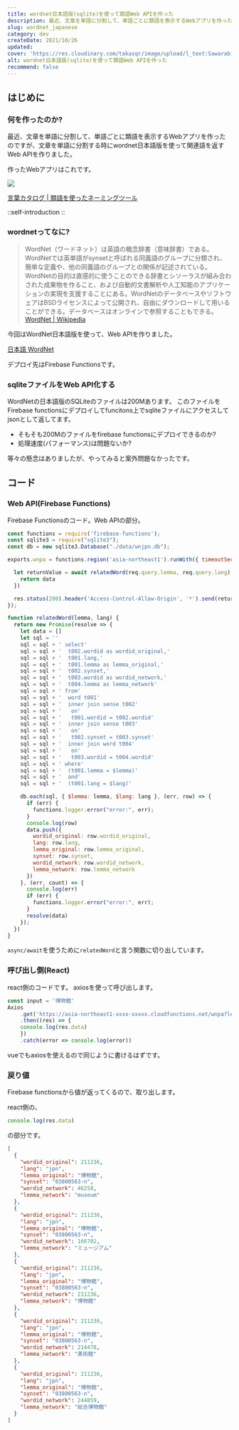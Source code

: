 ```yaml
---
title: wordnet日本語版(sqlite)を使って類語Web APIを作った
description: 最近、文章を単語に分割して、単語ごとに類語を表示するWebアプリを作ったのですが、文章を単語に分割する時にwordnet日本語版を使って関連語を返すWeb APIを作りました。作ったWebアプリはこれです。
slug: wordnet_japanese
category: dev
createDate: 2021/10/26
updated: 
cover: 'https://res.cloudinary.com/takasqr/image/upload/l_text:Sawarabi%20Gothic_80_bold:wordnet日本語版(sqlite)を使って類語Web APIを作った,co_rgb:fff,w_620,c_fit/v1712091289/ogp_image_zorhlz.png'
alt: wordnet日本語版(sqlite)を使って類語Web APIを作った
recommend: false
---
```

## はじめに



### 何を作ったのか?

最近、文章を単語に分割して、単語ごとに類語を表示するWebアプリを作ったのですが、文章を単語に分割する時にwordnet日本語版を使って関連語を返すWeb APIを作りました。

作ったWebアプリはこれです。

<img src="https://firebasestorage.googleapis.com/v0/b/litely-f6e0d.appspot.com/o/post%2Ftech%2Fnpm%2Fpackage%2F74689C52-F05B-409E-9A52-E4AB253ED68D.gif?alt=media"></img>

[言葉カタログ | 類語を使ったネーミングツール](https://word.litely.net/)


::self-introduction
::

### wordnetってなに?
> WordNet（ワードネット）は英語の概念辞書（意味辞書）である。WordNetでは英単語がsynsetと呼ばれる同義語のグループに分類され、簡単な定義や、他の同義語のグループとの関係が記述されている。 WordNetの目的は直感的に使うことのできる辞書とシソーラスが組み合わされた成果物を作ること、および自動的文書解析や人工知能のアプリケーションの実現を支援することにある。WordNetのデータベースやソフトウェアはBSDライセンスによって公開され、自由にダウンロードして用いることができる。データベースはオンラインで参照することもできる。
[WordNet | Wikipedia](https://ja.wikipedia.org/wiki/WordNet)

今回はWordNet日本語版を使って、Web APIを作りました。

[日本語 WordNet](http://compling.hss.ntu.edu.sg/wnja/)

デプロイ先はFirebase Functionsです。

### sqliteファイルをWeb API化する
WordNetの日本語版のSQLiteのファイルは200Mあります。
このファイルをFirebase functionsにデプロイしてfuncitons上でsqliteファイルにアクセスしてjsonとして返してます。

* そもそも200Mのファイルをfirebase functionsにデプロイできるのか?
* 処理速度(パフォーマンス)は問題ないか?

等々の懸念はありましたが、やってみると案外問題なかったです。

## コード
### Web API(Firebase Functions)
Firebase Functionsのコード。Web APIの部分。

```js
const functions = require('firebase-functions');
const sqlite3 = require("sqlite3");
const db = new sqlite3.Database("./data/wnjpn.db");

exports.wnpa = functions.region('asia-northeast1').runWith({ timeoutSeconds: 540, memory: "1GB" }).https.onRequest(async (req, res) => {

  let returnValue = await relatedWord(req.query.lemma, req.query.lang).then(async (data) => {
    return data
  })

  res.status(200).header('Access-Control-Allow-Origin', '*').send(returnValue);
});

function relatedWord(lemma, lang) {
  return new Promise(resolve => {
    let data = []
    let sql = ''
    sql = sql + ' select'
    sql = sql + '  t002.wordid as wordid_original,'
    sql = sql + '  t001.lang,'
    sql = sql + '  t001.lemma as lemma_original,'
    sql = sql + '  t002.synset,'
    sql = sql + '  t003.wordid as wordid_network,'
    sql = sql + '  t004.lemma as lemma_network'
    sql = sql + ' from'
    sql = sql + '  word t001'
    sql = sql + '  inner join sense t002'
    sql = sql + '   on'
    sql = sql + '   t001.wordid = t002.wordid'
    sql = sql + '  inner join sense t003'
    sql = sql + '   on'
    sql = sql + '   t002.synset = t003.synset'
    sql = sql + '  inner join word t004'
    sql = sql + '   on'
    sql = sql + '   t003.wordid = t004.wordid'
    sql = sql + ' where'
    sql = sql + '  (t001.lemma = $lemma)'
    sql = sql + '  and'
    sql = sql + '  (t001.lang = $lang)'

    db.each(sql, { $lemma: lemma, $lang: lang }, (err, row) => {
      if (err) {
        functions.logger.error("error:", err);
      }
      console.log(row)
      data.push({
        wordid_original: row.wordid_original,
        lang: row.lang,
        lemma_original: row.lemma_original,
        synset: row.synset,
        wordid_network: row.wordid_network,
        lemma_network: row.lemma_network
      })
    }, (err, count) => {
      console.log(err)
      if (err) {
        functions.logger.error("error:", err);
      }
      resolve(data)
    });
  })
}
```
`async/await`を使うために`relatedWord`と言う関数に切り出しています。

### 呼び出し側(React)
react側のコードです。
axiosを使って呼び出します。

```js
const input = '博物館'
Axios
    .get('https://asia-northeast1-xxxx-xxxxx.cloudfunctions.net/wnpa?lemma=' + input + '&lang=jpn')
    .then((res) => {
    console.log(res.data)
    })
    .catch(error => console.log(error))
```

vueでもaxiosを使えるので同じように書けるはずです。

### 戻り値

Firebase functionsから値が返ってくるので、取り出します。

react側の、

```js
console.log(res.data)
```

の部分です。

```json
[
  {
    "wordid_original": 211236,
    "lang": "jpn",
    "lemma_original": "博物館",
    "synset": "03800563-n",
    "wordid_network": 46258,
    "lemma_network": "museum"
  },
  {
    "wordid_original": 211236,
    "lang": "jpn",
    "lemma_original": "博物館",
    "synset": "03800563-n",
    "wordid_network": 166702,
    "lemma_network": "ミュージアム"
  },
  {
    "wordid_original": 211236,
    "lang": "jpn",
    "lemma_original": "博物館",
    "synset": "03800563-n",
    "wordid_network": 211236,
    "lemma_network": "博物館"
  },
  {
    "wordid_original": 211236,
    "lang": "jpn",
    "lemma_original": "博物館",
    "synset": "03800563-n",
    "wordid_network": 214478,
    "lemma_network": "美術館"
  },
  {
    "wordid_original": 211236,
    "lang": "jpn",
    "lemma_original": "博物館",
    "synset": "03800563-n",
    "wordid_network": 244859,
    "lemma_network": "総合博物館"
  }
]
```
